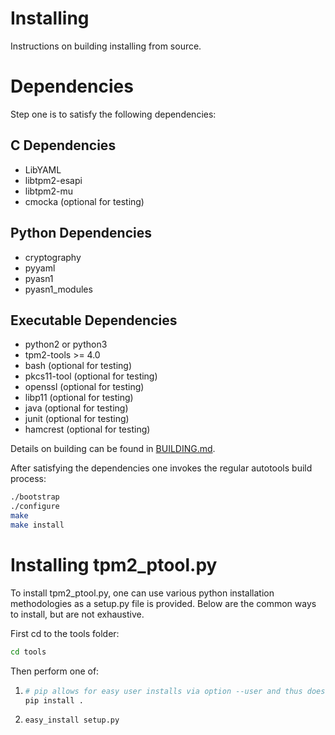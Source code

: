 # Installing

Instructions on building installing from source.

# Dependencies
Step one is to satisfy the following dependencies:

## C Dependencies
  - LibYAML
  - libtpm2-esapi
  - libtpm2-mu
  - cmocka (optional for testing)

## Python Dependencies
  - cryptography
  - pyyaml
  - pyasn1
  - pyasn1_modules

## Executable Dependencies
  - python2 or python3
  - tpm2-tools >= 4.0
  - bash (optional for testing)
  - pkcs11-tool (optional for testing)
  - openssl (optional for testing)
  - libp11 (optional for testing)
  - java (optional for testing)
  - junit (optional for testing)
  - hamcrest (optional for testing)

Details on building can be found in [BUILDING.md](BUILDING.md).

After satisfying the dependencies one invokes the regular autotools build process:
```bash
./bootstrap
./configure
make
make install
```
# Installing tpm2_ptool.py

To install tpm2_ptool.py, one can use various python installation methodologies as a setup.py file is provided.
Below are the common ways to install, but are not exhaustive.

First cd to the tools folder:
```bash
cd tools
```
Then perform one of:
1. ```bash
   # pip allows for easy user installs via option --user and thus doesn't require root
   pip install .
   ```
2. ```bash
   easy_install setup.py
   ```
